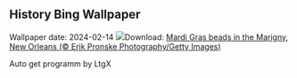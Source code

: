 ## History Bing Wallpaper
Wallpaper date: 2024-02-14
![](https://www.bing.com/th?id=OHR.MarignyBeads_EN-US7464992774_UHD.jpg&w=1000)Download: [Mardi Gras beads in the Marigny, New Orleans (© Erik Pronske Photography/Getty Images)](https://www.bing.com/th?id=OHR.MarignyBeads_EN-US7464992774_UHD.jpg)

Auto get programm by LtgX
